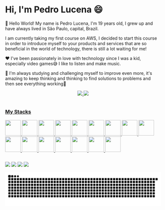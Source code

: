 # Hi, I'm Pedro Lucena 😄

<p align="left"> 
  👋 Hello World! My name is Pedro Lucena, I'm 19 years old, I grew up and have always lived in São Paulo, capital, Brazil.
</p>

<p align="left"> 
  I am currently taking my first course on AWS, I decided to start this course in order to introduce myself to your products and services that are so beneficial in the world of technology, there is still a lot waiting for me!
</p>

<p align="left">
  ❤️ I've been passionately in love with technology since I was a kid, especially video games😅 I like to listen and make music.
</p>

<p align="left">
 🧩 I'm always studying and challenging myself to improve even more, it's amazing to keep thinking and thinking to find solutions to problems and then see everything working🥰
</p>

<div align="center">
  <a href="https://github.com/pedrohlucena">
  <img height="175em" src="https://github-readme-stats.vercel.app/api?username=pedrohlucena&show_icons=true&theme=cobalt2&include_all_commits=true&count_private=true"/>
  <img height="175em" src="https://github-readme-stats.vercel.app/api/top-langs/?username=pedrohlucena&layout=compact&langs_count=7&theme=cobalt2"/>
</div>

#
  
### My Stacks

<div style="display: inline_block">
  <img height="50" width="50" src="https://cdn.jsdelivr.net/gh/devicons/devicon/icons/nodejs/nodejs-original.svg" />
  <img height="50" width="50" src="https://cdn.jsdelivr.net/gh/devicons/devicon/icons/express/express-original.svg" />
  <img height="50" width="50" src="https://cdn.jsdelivr.net/gh/devicons/devicon/icons/mongodb/mongodb-original-wordmark.svg" />
  <img height="50" width="50" src="https://cdn.jsdelivr.net/gh/devicons/devicon/icons/mysql/mysql-original.svg" />
  <img height="50" width="50" src="https://cdn.jsdelivr.net/gh/devicons/devicon/icons/javascript/javascript-original.svg" />
  <img height="50" width="50" src="https://cdn.jsdelivr.net/gh/devicons/devicon/icons/python/python-original.svg" />
  
  <img height="50" width="50" src="https://cdn.jsdelivr.net/gh/devicons/devicon/icons/java/java-original-wordmark.svg" />
          
  <img height="50" width="50" src="https://cdn.jsdelivr.net/gh/devicons/devicon/icons/babel/babel-original.svg" />
  
  <img height="50" width="50" src="https://cdn.jsdelivr.net/gh/devicons/devicon/icons/linux/linux-original.svg" />
  <img height="50" width="50" src="https://cdn.jsdelivr.net/gh/devicons/devicon/icons/git/git-original.svg" />
  <img height="50" width="50" src="https://cdn.jsdelivr.net/gh/devicons/devicon/icons/github/github-original.svg" />
  
  <img height="50" width="50" src="https://cdn.jsdelivr.net/gh/devicons/devicon/icons/heroku/heroku-original.svg" />
  
  <img height="50" width="50" src="https://cdn.jsdelivr.net/gh/devicons/devicon/icons/html5/html5-original.svg" />
  <img height="50" width="50" src="https://cdn.jsdelivr.net/gh/devicons/devicon/icons/css3/css3-original.svg" />
  <img height="50" width="50" src="https://cdn.jsdelivr.net/gh/devicons/devicon/icons/bulma/bulma-plain.svg" />
  <img height="50" width="50" src="https://cdn.jsdelivr.net/gh/devicons/devicon/icons/react/react-original.svg" />
</div>
  
  ##
 
<div>
  <a href = "https://api.whatsapp.com/send?phone=11972669231"><img src="https://img.shields.io/badge/WhatsApp-25D366?style=for-the-badge&logo=whatsapp&logoColor=white" target="_blank"></a>
  <a href = "mailto:pedrohlucena413@gmail.com"><img src="https://img.shields.io/badge/-Gmail-%23333?style=for-the-badge&logo=gmail&logoColor=white" target="_blank"></a>
  <a href="https://www.linkedin.com/in/pedrohlucena1/" target="_blank"><img src="https://img.shields.io/badge/-LinkedIn-%230077B5?style=for-the-badge&logo=linkedin&logoColor=white" target="_blank"></a> 
  <a href="https://dev.to/pedrohlucena" target="_blank"><img src="https://img.shields.io/badge/dev.to-0A0A0A?style=for-the-badge&logo=dev.to&logoColor=white" target="_blank"></a> 
 
  ![Snake animation](https://github.com/pedrohlucena/pedrohlucena/blob/output/github-contribution-grid-snake.svg)
 
</div>
